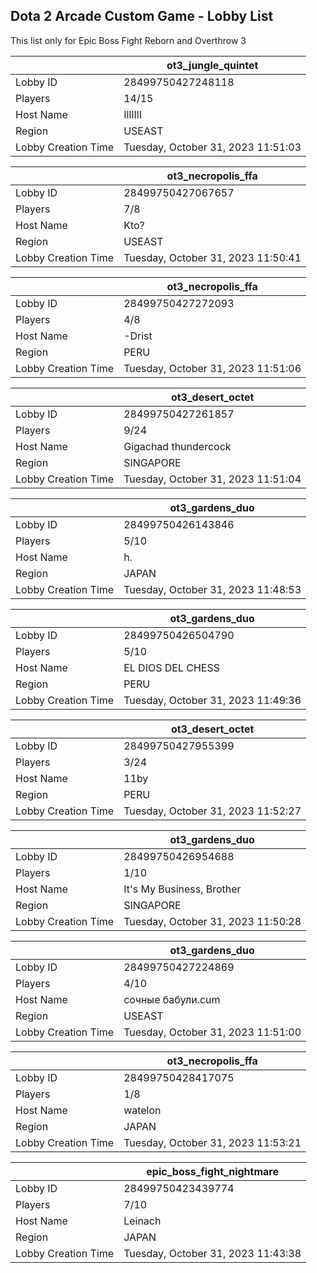 ## Dota 2 Arcade Custom Game - Lobby List

This list only for Epic Boss Fight Reborn and Overthrow 3

|  | ot3_jungle_quintet |
| ------ | ------ |
| Lobby ID | 28499750427248118 |
| Players | 14/15 |
| Host Name | IlIlIlI |
| Region | USEAST |
| Lobby Creation Time | Tuesday, October 31, 2023 11:51:03 |


|  | ot3_necropolis_ffa |
| ------ | ------ |
| Lobby ID | 28499750427067657 |
| Players | 7/8 |
| Host Name | Kto? |
| Region | USEAST |
| Lobby Creation Time | Tuesday, October 31, 2023 11:50:41 |


|  | ot3_necropolis_ffa |
| ------ | ------ |
| Lobby ID | 28499750427272093 |
| Players | 4/8 |
| Host Name | -Drist |
| Region | PERU |
| Lobby Creation Time | Tuesday, October 31, 2023 11:51:06 |


|  | ot3_desert_octet |
| ------ | ------ |
| Lobby ID | 28499750427261857 |
| Players | 9/24 |
| Host Name | Gigachad thundercock |
| Region | SINGAPORE |
| Lobby Creation Time | Tuesday, October 31, 2023 11:51:04 |


|  | ot3_gardens_duo |
| ------ | ------ |
| Lobby ID | 28499750426143846 |
| Players | 5/10 |
| Host Name | h. |
| Region | JAPAN |
| Lobby Creation Time | Tuesday, October 31, 2023 11:48:53 |


|  | ot3_gardens_duo |
| ------ | ------ |
| Lobby ID | 28499750426504790 |
| Players | 5/10 |
| Host Name | EL DIOS DEL CHESS |
| Region | PERU |
| Lobby Creation Time | Tuesday, October 31, 2023 11:49:36 |


|  | ot3_desert_octet |
| ------ | ------ |
| Lobby ID | 28499750427955399 |
| Players | 3/24 |
| Host Name | 11by |
| Region | PERU |
| Lobby Creation Time | Tuesday, October 31, 2023 11:52:27 |


|  | ot3_gardens_duo |
| ------ | ------ |
| Lobby ID | 28499750426954688 |
| Players | 1/10 |
| Host Name | It's My Business, Brother |
| Region | SINGAPORE |
| Lobby Creation Time | Tuesday, October 31, 2023 11:50:28 |


|  | ot3_gardens_duo |
| ------ | ------ |
| Lobby ID | 28499750427224869 |
| Players | 4/10 |
| Host Name | сочные бабули.cum |
| Region | USEAST |
| Lobby Creation Time | Tuesday, October 31, 2023 11:51:00 |


|  | ot3_necropolis_ffa |
| ------ | ------ |
| Lobby ID | 28499750428417075 |
| Players | 1/8 |
| Host Name | watelon |
| Region | JAPAN |
| Lobby Creation Time | Tuesday, October 31, 2023 11:53:21 |


|  | epic_boss_fight_nightmare |
| ------ | ------ |
| Lobby ID | 28499750423439774 |
| Players | 7/10 |
| Host Name | Leinach |
| Region | JAPAN |
| Lobby Creation Time | Tuesday, October 31, 2023 11:43:38 |


